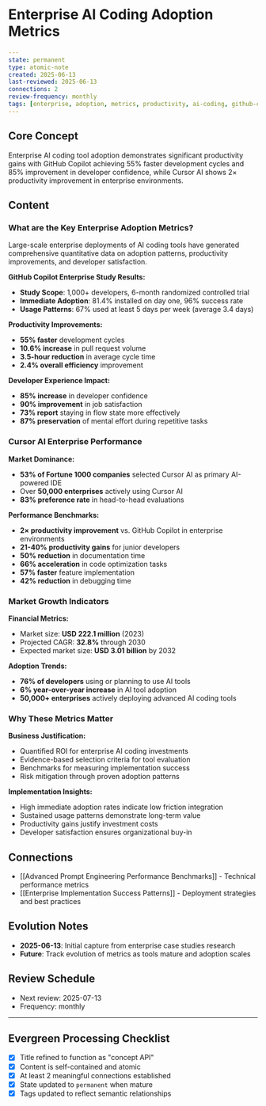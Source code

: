 # Enterprise AI Coding Adoption Metrics

```yaml
---
state: permanent
type: atomic-note
created: 2025-06-13
last-reviewed: 2025-06-13
connections: 2
review-frequency: monthly
tags: [enterprise, adoption, metrics, productivity, ai-coding, github-copilot, cursor]
---
```

## Core Concept

Enterprise AI coding tool adoption demonstrates significant productivity gains with GitHub Copilot achieving 55% faster development cycles and 85% improvement in developer confidence, while Cursor AI shows 2× productivity improvement in enterprise environments.

## Content

### What are the Key Enterprise Adoption Metrics?

Large-scale enterprise deployments of AI coding tools have generated comprehensive quantitative data on adoption patterns, productivity improvements, and developer satisfaction.

**GitHub Copilot Enterprise Study Results:**
- **Study Scope**: 1,000+ developers, 6-month randomized controlled trial
- **Immediate Adoption**: 81.4% installed on day one, 96% success rate
- **Usage Patterns**: 67% used at least 5 days per week (average 3.4 days)

**Productivity Improvements:**
- **55% faster** development cycles
- **10.6% increase** in pull request volume
- **3.5-hour reduction** in average cycle time
- **2.4% overall efficiency** improvement

**Developer Experience Impact:**
- **85% increase** in developer confidence
- **90% improvement** in job satisfaction
- **73% report** staying in flow state more effectively
- **87% preservation** of mental effort during repetitive tasks

### Cursor AI Enterprise Performance

**Market Dominance:**
- **53% of Fortune 1000 companies** selected Cursor AI as primary AI-powered IDE
- Over **50,000 enterprises** actively using Cursor AI
- **83% preference rate** in head-to-head evaluations

**Performance Benchmarks:**
- **2× productivity improvement** vs. GitHub Copilot in enterprise environments
- **21-40% productivity gains** for junior developers
- **50% reduction** in documentation time
- **66% acceleration** in code optimization tasks
- **57% faster** feature implementation
- **42% reduction** in debugging time

### Market Growth Indicators

**Financial Metrics:**
- Market size: **USD 222.1 million** (2023)
- Projected CAGR: **32.8%** through 2030
- Expected market size: **USD 3.01 billion** by 2032

**Adoption Trends:**
- **76% of developers** using or planning to use AI tools
- **6% year-over-year increase** in AI tool adoption
- **50,000+ enterprises** actively deploying advanced AI coding tools

### Why These Metrics Matter

**Business Justification:**
- Quantified ROI for enterprise AI coding investments
- Evidence-based selection criteria for tool evaluation
- Benchmarks for measuring implementation success
- Risk mitigation through proven adoption patterns

**Implementation Insights:**
- High immediate adoption rates indicate low friction integration
- Sustained usage patterns demonstrate long-term value
- Productivity gains justify investment costs
- Developer satisfaction ensures organizational buy-in

## Connections

- [[Advanced Prompt Engineering Performance Benchmarks]] - Technical performance metrics
- [[Enterprise Implementation Success Patterns]] - Deployment strategies and best practices

## Evolution Notes

- **2025-06-13**: Initial capture from enterprise case studies research
- **Future**: Track evolution of metrics as tools mature and adoption scales

## Review Schedule

- Next review: 2025-07-13
- Frequency: monthly

---

## Evergreen Processing Checklist

- [x] Title refined to function as "concept API"
- [x] Content is self-contained and atomic
- [x] At least 2 meaningful connections established
- [x] State updated to `permanent` when mature
- [x] Tags updated to reflect semantic relationships
